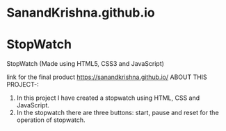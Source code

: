 # SanandKrishna.github.io
# StopWatch

StopWatch (Made using HTML5, CSS3 and JavaScript)

link for the final product 
https://sanandkrishna.github.io/
ABOUT THIS PROJECT-:

  1. In this project I have created a stopwatch using HTML, CSS and JavaScript.
  2. In the stopwatch there are three buttons: start, pause and reset for the operation of stopwatch.
